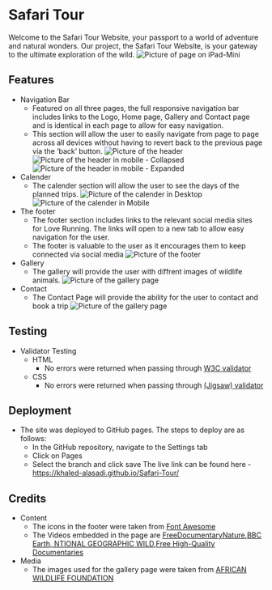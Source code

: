 # Safari Tour

Welcome to the Safari Tour Website, your passport to a world of adventure and natural wonders. Our project, the Safari Tour Website, is your gateway to the ultimate exploration of the wild.
![Picture of page on iPad-Mini](assets/media/iPad-Mini-portrait.png)

## Features

- Navigation Bar
  - Featured on all three pages, the full responsive navigation bar includes links to the Logo, Home page, Gallery and Contact page and is identical in each page to allow for easy navigation.
  - This section will allow the user to easily navigate from page to page across all devices without having to revert back to the previous page via the ‘back’ button.
    ![Picture of the header](assets/media/header.png)
    ![Picture of the header in mobile - Collapsed](assets/media/header-mobile.png)
    ![Picture of the header in mobile - Expanded](assets/media/header-mobile-expanded.png)
- Calender
  - The calender section will allow the user to see the days of the planned trips.
    ![Picture of the calender in Desktop](assets/media/calender-desktop.png)
    ![Picture of the calender in Mobile](assets/media/calender-mobile.png)
- The footer
  - The footer section includes links to the relevant social media sites for Love Running. The links will open to a new tab to allow easy navigation for the user.
  - The footer is valuable to the user as it encourages them to keep connected via social media
    ![Picture of the footer](assets/media/footer.png)
- Gallery
  - The gallery will provide the user with diffrent images of wildlife animals.
    ![Picture of the gallery page](assets/media/Gallery.png)
- Contact
  - The Contact Page will provide the ability for the user to contact and book a trip
    ![Picture of the gallery page](assets/media/contact-page-mobile.png)

## Testing

- Validator Testing
  - HTML
    - No errors were returned when passing through [W3C validator](https://validator.w3.org/nu/?doc=https%3A%2F%2Fcode-institute-org.github.io%2Flove-running-2.0%2Findex.html)
  - CSS
    - No errors were returned when passing through [(Jigsaw) validator](https://jigsaw.w3.org/css-validator/#validate_by_input)

## Deployment
- The site was deployed to GitHub pages. The steps to deploy are as follows:
  - In the GitHub repository, navigate to the Settings tab
  - Click on Pages
  - Select the branch and click save
The live link can be found here - https://khaled-alasadi.github.io/Safari-Tour/


## Credits

- Content
  - The icons in the footer were taken from [Font Awesome](https://fontawesome.com/)
  - The Videos embedded in the page are [FreeDocumentaryNature](https://www.youtube.com/watch?v=kpy8-bIq2X4),[BBC Earth](https://www.youtube.com/watch?v=EF8C4v7JIbA),[ NTIONAL GEOGRAPHIC WILD](https://www.youtube.com/watch?v=mSLXIqYVVNI),[Free High-Quality Documentaries](https://www.youtube.com/watch?v=1JWEb2uKZ28)
- Media
  - The images used for the gallery page were taken from [AFRICAN WILDLIFE FOUNDATION](https://www.awf.org/wildlife-conservation/all)
